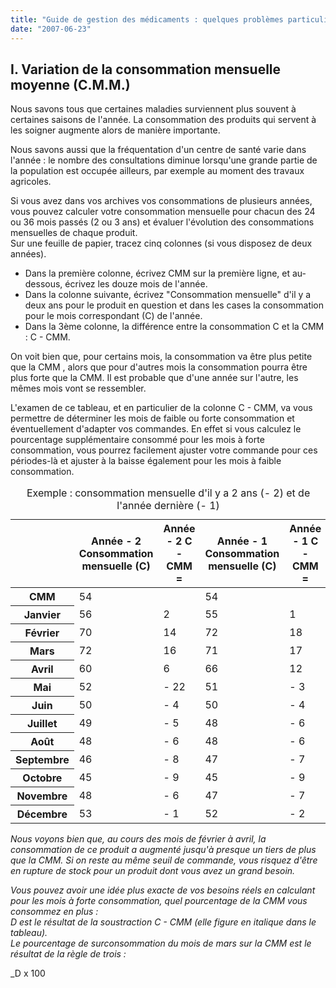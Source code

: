 ```yaml
---
title: "Guide de gestion des médicaments : quelques problèmes particuliers"
date: "2007-06-23"
---
```


## I. Variation de la consom­mation mensuelle moyenne (C.M.M.)

Nous savons tous que certaines maladies surviennent plus souvent à certaines saisons de l'année. La consommation des produits qui servent à les soigner augmente alors de manière importante.

Nous savons aussi que la fréquentation d'un centre de santé varie dans l'année : le nombre des consultations diminue lorsqu'une grande partie de la population est occupée ailleurs, par exemple au moment des travaux agricoles.

Si vous avez dans vos archives vos consom­mations de plusieurs années, vous pouvez calculer votre consommation mensuelle pour chacun des 24 ou 36 mois passés (2 ou 3 ans) et évaluer l'évolution des consommations mensuelles de chaque produit.  
Sur une feuille de papier, tracez cinq colonnes (si vous disposez de deux années).

*   Dans la pre­mière colonne, écrivez CMM sur la première ligne, et au-dessous, écrivez les douze mois de l'année.  
*   Dans la colonne suivante, écrivez "Consommation mensuelle" d'il y a deux ans pour le produit en question et dans les cases la consommation pour le mois correspondant (C) de l'année.  
*   Dans la 3ème colonne, la différence entre la consommation C et la CMM : C - CMM.

On voit bien que, pour certains mois, la consommation va être plus petite que la CMM , alors que pour d'autres mois la consommation pourra être plus forte que la CMM. Il est probable que d'une année sur l'autre, les mêmes mois vont se ressem­bler.

L'examen de ce tableau, et en particulier de la colonne C - CMM, va vous permettre de déterminer les mois de faible ou forte consom­mation et éventuellement d'adapter vos com­mandes. En effet si vous calculez le pourcen­tage supplémentaire consommé pour les mois à forte consommation, vous pourrez facilement ajuster votre commande pour ces périodes-là et ajuster à la baisse également pour les mois à faible consommation.

<table>
<caption>Exemple : consommation mensuelle d'il y a 2 ans (- 2) et de l'année dernière (- 1)</caption>

<thead>

<tr>

<th scope="row"> </th>

<th scope="col">Année - 2  
Consommation  
mensuelle (C)</th>

<th scope="col" style="width: 76px;">Année - 2  
C - CMM =</th>

<th scope="col" style="width: 65px;">Année - 1  
Consommation  
mensuelle (C)</th>

<th scope="col">Année - 1  
C - CMM =</th>

</tr>

</thead>

<tbody>

<tr>

<th scope="row">CMM</th>

<td class="rtecenter">54</td>

<td class="rtecenter" style="width: 80px;"> </td>

<td class="rtecenter" style="width: 69px;">54</td>

<td class="rtecenter"> </td>

</tr>

<tr>

<th scope="row">Janvier</th>

<td class="rtecenter">56</td>

<td class="rtecenter" style="width: 80px;">2</td>

<td class="rtecenter" style="width: 69px;">55</td>

<td class="rtecenter">1</td>

</tr>

<tr>

<th scope="row">Février</th>

<td class="rtecenter">70</td>

<td class="rtecenter" style="width: 80px;">14</td>

<td class="rtecenter" style="width: 69px;">72</td>

<td class="rtecenter">18</td>

</tr>

<tr>

<th scope="row">Mars</th>

<td class="rtecenter">72</td>

<td class="rtecenter" style="width: 80px;">16</td>

<td class="rtecenter" style="width: 69px;">71</td>

<td class="rtecenter">17</td>

</tr>

<tr>

<th scope="row">Avril</th>

<td class="rtecenter">60</td>

<td class="rtecenter" style="width: 80px;">6</td>

<td class="rtecenter" style="width: 69px;">66</td>

<td class="rtecenter">12</td>

</tr>

<tr>

<th scope="row">Mai</th>

<td class="rtecenter">52</td>

<td class="rtecenter" style="width: 80px;">- 22</td>

<td class="rtecenter" style="width: 69px;">51</td>

<td class="rtecenter">- 3</td>

</tr>

<tr>

<th scope="row">Juin</th>

<td class="rtecenter">50</td>

<td class="rtecenter" style="width: 80px;">- 4</td>

<td class="rtecenter" style="width: 69px;">50</td>

<td class="rtecenter">- 4</td>

</tr>

<tr>

<th scope="row">Juillet</th>

<td class="rtecenter">49</td>

<td class="rtecenter" style="width: 80px;">- 5</td>

<td class="rtecenter" style="width: 69px;">48</td>

<td class="rtecenter">- 6</td>

</tr>

<tr>

<th scope="row">Août</th>

<td class="rtecenter">48</td>

<td class="rtecenter" style="width: 80px;">- 6</td>

<td class="rtecenter" style="width: 69px;">48</td>

<td class="rtecenter">- 6</td>

</tr>

<tr>

<th scope="row">Septembre</th>

<td class="rtecenter">46</td>

<td class="rtecenter" style="width: 80px;">- 8</td>

<td class="rtecenter" style="width: 69px;">47</td>

<td class="rtecenter">- 7</td>

</tr>

<tr>

<th scope="row">Octobre</th>

<td class="rtecenter">45</td>

<td class="rtecenter" style="width: 80px;">- 9</td>

<td class="rtecenter" style="width: 69px;">45</td>

<td class="rtecenter">- 9</td>

</tr>

<tr>

<th scope="row">Novembre</th>

<td class="rtecenter">48</td>

<td class="rtecenter" style="width: 80px;">- 6</td>

<td class="rtecenter" style="width: 69px;">47</td>

<td class="rtecenter">- 7</td>

</tr>

<tr>

<th scope="row">Décembre</th>

<td class="rtecenter">53</td>

<td class="rtecenter" style="width: 80px;">- 1</td>

<td class="rtecenter" style="width: 69px;">52</td>

<td class="rtecenter">- 2</td>

</tr>

</tbody>

</table>

_Nous voyons bien que, au cours des mois de février à avril, la consommation de ce produit a augmenté jusqu'à presque un tiers de plus que la CMM. Si on reste au même seuil de com­mande, vous risquez d'être en rupture de stock pour un produit dont vous avez un grand besoin._

_Vous pouvez avoir une idée plus exacte de vos besoins réels en calculant pour les mois à forte consommation, quel pourcentage de la CMM vous consommez en plus :  
D est le résultat de la soustraction C - CMM (elle figure en italique dans le tableau).  
Le pourcentage de surconsommation du mois de mars sur la CMM est le résultat de la règle de trois :_

_D x 100